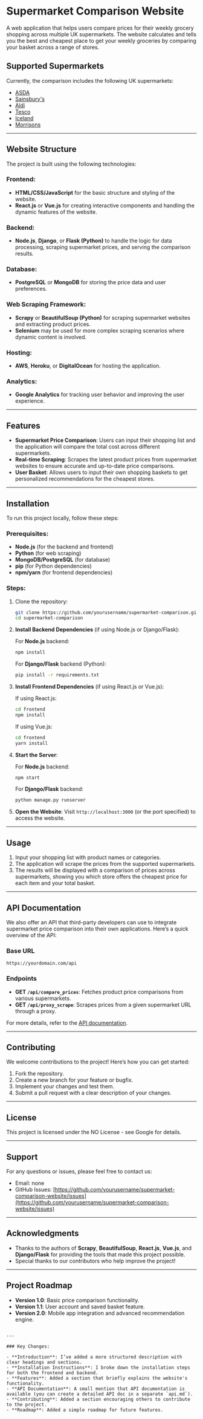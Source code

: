 # Supermarket Comparison Website

A web application that helps users compare prices for their weekly grocery shopping across multiple UK supermarkets. The website calculates and tells you the best and cheapest place to get your weekly groceries by comparing your basket across a range of stores.

## Supported Supermarkets
Currently, the comparison includes the following UK supermarkets:

- [ASDA](https://groceries.asda.com)
- [Sainsbury's](https://www.sainsburys.co.uk/gol-ui/groceries)
- [Aldi](https://groceries.aldi.co.uk)
- [Tesco](https://www.tesco.com/groceries)
- [Iceland](https://www.iceland.co.uk)
- [Morrisons](https://groceries.morrisons.com/)

---

## Website Structure

The project is built using the following technologies:

### Frontend:
- **HTML/CSS/JavaScript** for the basic structure and styling of the website.
- **React.js** or **Vue.js** for creating interactive components and handling the dynamic features of the website.

### Backend:
- **Node.js**, **Django**, or **Flask (Python)** to handle the logic for data processing, scraping supermarket prices, and serving the comparison results.

### Database:
- **PostgreSQL** or **MongoDB** for storing the price data and user preferences.

### Web Scraping Framework:
- **Scrapy** or **BeautifulSoup (Python)** for scraping supermarket websites and extracting product prices.
- **Selenium** may be used for more complex scraping scenarios where dynamic content is involved.

### Hosting:
- **AWS**, **Heroku**, or **DigitalOcean** for hosting the application.

### Analytics:
- **Google Analytics** for tracking user behavior and improving the user experience.

---

## Features

- **Supermarket Price Comparison**: Users can input their shopping list and the application will compare the total cost across different supermarkets.
- **Real-time Scraping**: Scrapes the latest product prices from supermarket websites to ensure accurate and up-to-date price comparisons.
- **User Basket**: Allows users to input their own shopping baskets to get personalized recommendations for the cheapest stores.

---

## Installation

To run this project locally, follow these steps:

### Prerequisites:
- **Node.js** (for the backend and frontend)
- **Python** (for web scraping)
- **MongoDB/PostgreSQL** (for database)
- **pip** (for Python dependencies)
- **npm/yarn** (for frontend dependencies)

### Steps:

1. Clone the repository:

    ```bash
    git clone https://github.com/yourusername/supermarket-comparison.git
    cd supermarket-comparison
    ```

2. **Install Backend Dependencies** (if using Node.js or Django/Flask):

    For **Node.js** backend:
    ```bash
    npm install
    ```

    For **Django/Flask** backend (Python):
    ```bash
    pip install -r requirements.txt
    ```

3. **Install Frontend Dependencies** (if using React.js or Vue.js):

    If using React.js:
    ```bash
    cd frontend
    npm install
    ```

    If using Vue.js:
    ```bash
    cd frontend
    yarn install
    ```

4. **Start the Server**:

    For **Node.js** backend:
    ```bash
    npm start
    ```

    For **Django/Flask** backend:
    ```bash
    python manage.py runserver
    ```

5. **Open the Website**:
    Visit `http://localhost:3000` (or the port specified) to access the website.

---

## Usage

1. Input your shopping list with product names or categories.
2. The application will scrape the prices from the supported supermarkets.
3. The results will be displayed with a comparison of prices across supermarkets, showing you which store offers the cheapest price for each item and your total basket.

---

## API Documentation

We also offer an API that third-party developers can use to integrate supermarket price comparison into their own applications. Here’s a quick overview of the API:

### Base URL
```
https://yourdomain.com/api
```

### Endpoints

- **GET `/api/compare_prices`**: Fetches product price comparisons from various supermarkets.
- **GET `/api/proxy_scrape`**: Scrapes prices from a given supermarket URL through a proxy.

For more details, refer to the [API documentation](docs/api.md).

---

## Contributing

We welcome contributions to the project! Here’s how you can get started:

1. Fork the repository.
2. Create a new branch for your feature or bugfix.
3. Implement your changes and test them.
4. Submit a pull request with a clear description of your changes.

---

## License

This project is licensed under the NO License - see Google for details.

---

## Support

For any questions or issues, please feel free to contact us:

- Email: none
- GitHub Issues: [https://github.com/yourusername/supermarket-comparison-website/issues](https://github.com/yourusername/supermarket-comparison-website/issues)

---

## Acknowledgments

- Thanks to the authors of **Scrapy**, **BeautifulSoup**, **React.js**, **Vue.js**, and **Django/Flask** for providing the tools that made this project possible.
- Special thanks to our contributors who help improve the project!

---

## Project Roadmap

- **Version 1.0**: Basic price comparison functionality.
- **Version 1.1**: User account and saved basket feature.
- **Version 2.0**: Mobile app integration and advanced recommendation engine.

```

---

### Key Changes:

- **Introduction**: I’ve added a more structured description with clear headings and sections.
- **Installation Instructions**: I broke down the installation steps for both the frontend and backend.
- **Features**: Added a section that briefly explains the website's functionality.
- **API Documentation**: A small mention that API documentation is available (you can create a detailed API doc in a separate `api.md`).
- **Contributing**: Added a section encouraging others to contribute to the project.
- **Roadmap**: Added a simple roadmap for future features.
